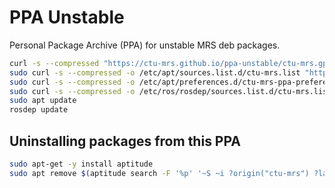 # PPA Unstable

Personal Package Archive (PPA) for unstable MRS deb packages.

```bash
curl -s --compressed "https://ctu-mrs.github.io/ppa-unstable/ctu-mrs.gpg" | gpg --dearmor | sudo tee /etc/apt/trusted.gpg.d/ctu-mrs.gpg >/dev/null
sudo curl -s --compressed -o /etc/apt/sources.list.d/ctu-mrs.list "https://ctu-mrs.github.io/ppa-unstable/ctu-mrs-apt.list"
sudo curl -s --compressed -o /etc/apt/preferences.d/ctu-mrs-ppa-preferences "https://ctu-mrs.github.io/ppa-stable/ctu-mrs-ppa-preferences.txt"
sudo curl -s --compressed -o /etc/ros/rosdep/sources.list.d/ctu-mrs.list "https://ctu-mrs.github.io/ppa-unstable/ctu-mrs-rosdep.list"
sudo apt update
rosdep update
```

## Uninstalling packages from this PPA

```bash
sudo apt-get -y install aptitude
sudo apt remove $(aptitude search -F '%p' '~S ~i ?origin("ctu-mrs") ?label("unstable")')
```
